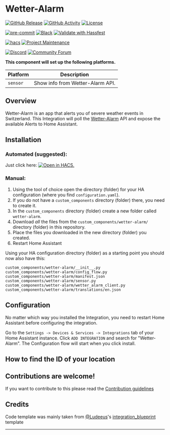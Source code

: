 # Wetter-Alarm

[![GitHub Release][releases-shield]][releases]
[![GitHub Activity][commits-shield]][commits]
[![License][license-shield]](LICENSE)

[![pre-commit][pre-commit-shield]][pre-commit]
[![Black][black-shield]][black]
[![Validate with Hassfest][hassfest-badge]][hassfest]

[![hacs][hacsbadge]][hacs]
[![Project Maintenance][maintenance-shield]][user_profile]

[![Discord][discord-shield]][discord]
[![Community Forum][forum-shield]][forum]

**This component will set up the following platforms.**

| Platform | Description                      |
| -------- | -------------------------------- |
| `sensor` | Show info from Wetter-Alarm API. |

## Overview

Wetter-Alarm is an app that alerts you of severe weather events in Switzerland.
This Integration will poll the [Wetter-Alarm](https://wetteralarm.ch/) API and expose the available Alerts to Home Assistant.

## Installation

### Automated (suggested):

Just click here: [![Open in HACS.][my-hacs-badge]][open-in-hacs]

### Manual:

1. Using the tool of choice open the directory (folder) for your HA configuration (where you find `configuration.yaml`).
2. If you do not have a `custom_components` directory (folder) there, you need to create it.
3. In the `custom_components` directory (folder) create a new folder called `wetter-alarm`.
4. Download _all_ the files from the `custom_components/wetter-alarm/` directory (folder) in this repository.
5. Place the files you downloaded in the new directory (folder) you created.
6. Restart Home Assistant

Using your HA configuration directory (folder) as a starting point you should now also have this:

```text
custom_components/wetter-alarm/__init__.py
custom_components/wetter-alarm/config_flow.py
custom_components/wetter-alarm/manifest.json
custom_components/wetter-alarm/sensor.py
custom_components/wetter-alarm/wetter_alarm_client.py
custom_components/wetter-alarm/translations/en.json
```

## Configuration

No matter which way you installed the Integration, you need to restart Home Assistant before configuring the integration.

Go to the `Settings -> Devices & Services -> Integrations` tab of your Home Assistant instance.
Click `ADD INTEGRATION` and search for "Wetter-Alarm".
The Configuration flow will start when you click install.

## How to find the ID of your location

## Contributions are welcome!

If you want to contribute to this please read the [Contribution guidelines](CONTRIBUTING.md)

## Credits

Code template was mainly taken from [@Ludeeus](https://github.com/ludeeus)'s [integration_blueprint][integration_blueprint] template

---

[integration_blueprint]: https://github.com/custom-components/integration_blueprint
[black]: https://github.com/psf/black
[black-shield]: https://img.shields.io/badge/code%20style-black-000000.svg
[commits-shield]: https://img.shields.io/github/commit-activity/y/redlukas/wetter-alarm.svg
[commits]: https://github.com/redlukas/wetter-alarm/commits/main
[hacs]: https://hacs.xyz
[hacsbadge]: https://img.shields.io/badge/HACS-Default-green.svg
[discord]: https://discord.gg/Qa5fW2R
[discord-shield]: https://img.shields.io/discord/330944238910963714.svg?style=flat&logo=discord
[forum-shield]: https://img.shields.io/badge/community-forum-brightgreen.svg
[forum]: https://community.home-assistant.io/
[license-shield]: https://img.shields.io/github/license/redlukas/wetter-alarm.svg
[maintenance-shield]: https://img.shields.io/badge/maintainer-%40redlukas-blue.svg
[pre-commit]: https://github.com/pre-commit/pre-commit
[pre-commit-shield]: https://img.shields.io/badge/pre--commit-enabled-brightgreen
[releases-shield]: https://img.shields.io/github/release/redlukas/wetter-alarm.svg
[releases]: https://github.com/redlukas/wetter-alarm/releases
[user_profile]: https://github.com/redlukas
[hassfest-badge]: https://github.com/redlukas/wetter-alarm/actions/workflows/hassfest.yml/badge.svg
[hassfest]: https://developers.home-assistant.io/blog/2020/04/16/hassfest/
[open-in-hacs]: https://my.home-assistant.io/redirect/hacs_repository/?owner=redlukas&repository=wetter-alarm&category=integration
[my-hacs-badge]: https://my.home-assistant.io/badges/hacs_repository.svg
[overviewimg]: ./images/overview.png
[metersimg]: ./images/meters.png
